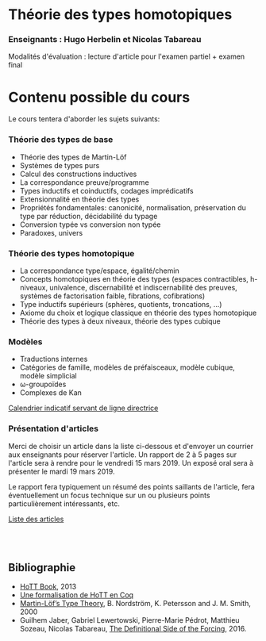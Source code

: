 <h1>Théorie des types homotopiques</h1>

<h3>Enseignants : Hugo Herbelin et Nicolas Tabareau</h2>

Modalités d'évaluation : lecture d'article pour l'examen partiel + examen final

<h1>Contenu possible du cours</h1>

Le cours tentera d'aborder les sujets suivants:

<h3>Théorie des types de base</h3>

<ul>
<li> Théorie des types de Martin-Löf</li>
<li> Systèmes de types purs</li>
<li> Calcul des constructions inductives</li>
<li> La correspondance preuve/programme</li>
<li> Types inductifs et coinductifs, codages imprédicatifs</li>
<li> Extensionnalité en théorie des types</li>
<li> Propriétés fondamentales: canonicité, normalisation, préservation du type par réduction, décidabilité du typage</li>
<li> Conversion typée vs conversion non typée</li>
<li> Paradoxes, univers</li>
</ul>

<h3>Théorie des types homotopique</h3>

<ul>
<li> La correspondance type/espace, égalité/chemin</li>
<li> Concepts homotopiques en théorie des types (espaces contractibles,
  h-niveaux, univalence, discernabilité et indiscernabilité des preuves,
  systèmes de factorisation faible, fibrations, cofibrations)</li>
<li> Type inductifs supérieurs (sphères, quotients, troncations, ...)</li>
<li> Axiome du choix et logique classique en théorie des types homotopique</li>
<li> Théorie des types à deux niveaux, théorie des types cubique</li>
</ul>

<h3>Modèles</h3>

<ul>
<li> Traductions internes</li>
<li> Catégories de famille, modèles de préfaisceaux, modèle cubique, modèle simplicial</li>
<li> ω-groupoïdes</li>
<li> Complexes de Kan</li>
</ul>

<a charset="UTF-8" href="http://htmlpreview.github.com/?https://github.com/tabareau/lmfi_hott/blob/master/plan.html">Calendrier indicatif servant de ligne directrice</a>

<h3>Présentation d'articles</h3>

Merci de choisir un article dans la liste ci-dessous et d'envoyer un
courrier aux enseignants pour réserver l'article. Un rapport de 2 à 5
pages sur l'article sera à rendre pour le vendredi 15 mars 2019. Un
exposé oral sera à présenter le mardi 19 mars 2019.

Le rapport fera typiquement un résumé des points saillants de
l'article, fera éventuellement un focus technique sur un ou plusieurs
points particulièrement intéressants, etc.

<a charset="UTF-8"
href="http://htmlpreview.github.io/?https://github.com/tabareau/lmfi_hott/blob/master/articles.html">
Liste des articles</a>

<br>
<br>
<h2>Bibliographie</h2>
<ul>

<li><a href="https://homotopytypetheory.org/book/">HoTT Book</a>, 2013</li>

<li><a href="https://github.com/HoTT/HoTT">Une formalisation de HoTT en Coq</a></li>

<li><a href="http://www.cse.chalmers.se/~bengt/papers/hlcs.pdf">Martin-Löf’s Type Theory</a>,
B. Nordström, K. Petersson and J. M. Smith, 2000</li>

<li>Guilhem Jaber, Gabriel Lewertowski, Pierre-Marie Pédrot, Matthieu
  Sozeau, Nicolas Tabareau, <a
  href="https://hal.inria.fr/hal-01319066"> The Definitional Side of
  the Forcing</a>, 2016.</li>


</ul>

